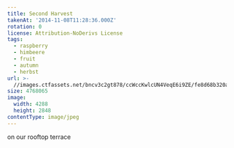 ```yaml
---
title: Second Harvest
takenAt: '2014-11-08T11:28:36.000Z'
rotation: 0
license: Attribution-NoDerivs License
tags:
  - raspberry
  - himbeere
  - fruit
  - autumn
  - herbst
url: >-
  //images.ctfassets.net/bncv3c2gt878/ccWccKwlcUN4VeqE6i9ZE/fe8d68b320a4fb082131660b850ad2e8/second-harvest_15119055203_o
size: 4768065
image:
  width: 4288
  height: 2848
contentType: image/jpeg
---
```


on our rooftop terrace
